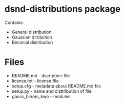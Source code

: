 # dsnd-distributions package

Contains:
- General distribution 
- Gaussian ditribution
- Binomial distribution

# Files
- README.md - dscription-file
- license.txt - license file
- setup.cfg - metadata about README.md file
- setup.py - name and disttribution of file
- gauss_binom_kwo - modules